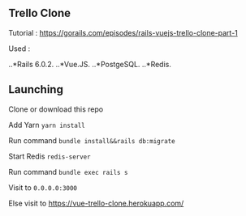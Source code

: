 ## Trello Clone

Tutorial : https://gorails.com/episodes/rails-vuejs-trello-clone-part-1

Used  :

..*Rails 6.0.2.
..*Vue.JS.
..*PostgeSQL.
..*Redis.

## Launching

Clone or download this repo

Add Yarn `yarn install`

Run command `bundle install&&rails db:migrate`

Start Redis `redis-server`

Run command `bundle exec rails s`

Visit to `0.0.0.0:3000`

Else visit to https://vue-trello-clone.herokuapp.com/
